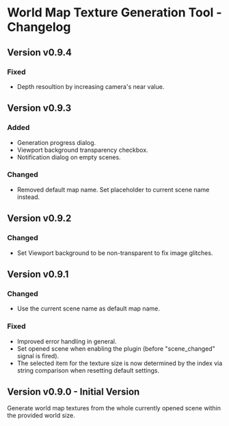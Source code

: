 # World Map Texture Generation Tool - Changelog

## Version v0.9.4
### Fixed
* Depth resoultion by increasing camera's near value.

## Version v0.9.3
### Added
* Generation progress dialog.
* Viewport background transparency checkbox.
* Notification dialog on empty scenes.

### Changed
* Removed default map name. Set placeholder to current scene name instead.

## Version v0.9.2
### Changed
* Set Viewport background to be non-transparent to fix image glitches.

## Version v0.9.1
### Changed
* Use the current scene name as default map name.

### Fixed
* Improved error handling in general.
* Set opened scene when enabling the plugin (before "scene_changed" signal is fired).
* The selected item for the texture size is now determined by the index via string comparison when resetting default settings.

## Version v0.9.0 - Initial Version
Generate world map textures from the whole currently opened scene within the provided world size.
